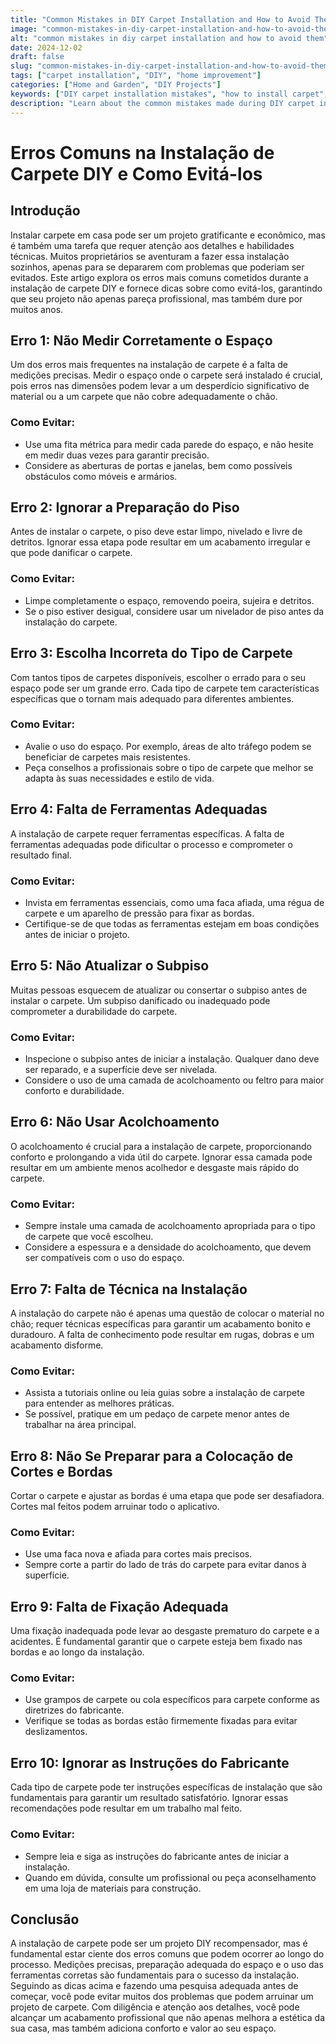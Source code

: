 ```yaml
---
title: "Common Mistakes in DIY Carpet Installation and How to Avoid Them"
image: "common-mistakes-in-diy-carpet-installation-and-how-to-avoid-them.png"
alt: "common mistakes in diy carpet installation and how to avoid them"
date: 2024-12-02
draft: false
slug: "common-mistakes-in-diy-carpet-installation-and-how-to-avoid-them"
tags: ["carpet installation", "DIY", "home improvement"]
categories: ["Home and Garden", "DIY Projects"]
keywords: ["DIY carpet installation mistakes", "how to install carpet", "carpet fitting tips"]
description: "Learn about the common mistakes made during DIY carpet installation and how to avoid them for a successful home improvement project."
---
```


# Erros Comuns na Instalação de Carpete DIY e Como Evitá-los

## Introdução

Instalar carpete em casa pode ser um projeto gratificante e econômico, mas é também uma tarefa que requer atenção aos detalhes e habilidades técnicas. Muitos proprietários se aventuram a fazer essa instalação sozinhos, apenas para se depararem com problemas que poderiam ser evitados. Este artigo explora os erros mais comuns cometidos durante a instalação de carpete DIY e fornece dicas sobre como evitá-los, garantindo que seu projeto não apenas pareça profissional, mas também dure por muitos anos.

## Erro 1: Não Medir Corretamente o Espaço

Um dos erros mais frequentes na instalação de carpete é a falta de medições precisas. Medir o espaço onde o carpete será instalado é crucial, pois erros nas dimensões podem levar a um desperdício significativo de material ou a um carpete que não cobre adequadamente o chão.

### Como Evitar:
- Use uma fita métrica para medir cada parede do espaço, e não hesite em medir duas vezes para garantir precisão.
- Considere as aberturas de portas e janelas, bem como possíveis obstáculos como móveis e armários.

## Erro 2: Ignorar a Preparação do Piso

Antes de instalar o carpete, o piso deve estar limpo, nivelado e livre de detritos. Ignorar essa etapa pode resultar em um acabamento irregular e que pode danificar o carpete.

### Como Evitar:
- Limpe completamente o espaço, removendo poeira, sujeira e detritos.
- Se o piso estiver desigual, considere usar um nivelador de piso antes da instalação do carpete.

## Erro 3: Escolha Incorreta do Tipo de Carpete

Com tantos tipos de carpetes disponíveis, escolher o errado para o seu espaço pode ser um grande erro. Cada tipo de carpete tem características específicas que o tornam mais adequado para diferentes ambientes.

### Como Evitar:
- Avalie o uso do espaço. Por exemplo, áreas de alto tráfego podem se beneficiar de carpetes mais resistentes.
- Peça conselhos a profissionais sobre o tipo de carpete que melhor se adapta às suas necessidades e estilo de vida.

## Erro 4: Falta de Ferramentas Adequadas

A instalação de carpete requer ferramentas específicas. A falta de ferramentas adequadas pode dificultar o processo e comprometer o resultado final.

### Como Evitar:
- Invista em ferramentas essenciais, como uma faca afiada, uma régua de carpete e um aparelho de pressão para fixar as bordas.
- Certifique-se de que todas as ferramentas estejam em boas condições antes de iniciar o projeto.

## Erro 5: Não Atualizar o Subpiso

Muitas pessoas esquecem de atualizar ou consertar o subpiso antes de instalar o carpete. Um subpiso danificado ou inadequado pode comprometer a durabilidade do carpete.

### Como Evitar:
- Inspecione o subpiso antes de iniciar a instalação. Qualquer dano deve ser reparado, e a superfície deve ser nivelada.
- Considere o uso de uma camada de acolchoamento ou feltro para maior conforto e durabilidade.

## Erro 6: Não Usar Acolchoamento

O acolchoamento é crucial para a instalação de carpete, proporcionando conforto e prolongando a vida útil do carpete. Ignorar essa camada pode resultar em um ambiente menos acolhedor e desgaste mais rápido do carpete.

### Como Evitar:
- Sempre instale uma camada de acolchoamento apropriada para o tipo de carpete que você escolheu.
- Considere a espessura e a densidade do acolchoamento, que devem ser compatíveis com o uso do espaço.

## Erro 7: Falta de Técnica na Instalação

A instalação do carpete não é apenas uma questão de colocar o material no chão; requer técnicas específicas para garantir um acabamento bonito e duradouro. A falta de conhecimento pode resultar em rugas, dobras e um acabamento disforme.

### Como Evitar:
- Assista a tutoriais online ou leia guias sobre a instalação de carpete para entender as melhores práticas.
- Se possível, pratique em um pedaço de carpete menor antes de trabalhar na área principal.

## Erro 8: Não Se Preparar para a Colocação de Cortes e Bordas

Cortar o carpete e ajustar as bordas é uma etapa que pode ser desafiadora. Cortes mal feitos podem arruinar todo o aplicativo.

### Como Evitar:
- Use uma faca nova e afiada para cortes mais precisos.
- Sempre corte a partir do lado de trás do carpete para evitar danos à superfície.

## Erro 9: Falta de Fixação Adequada

Uma fixação inadequada pode levar ao desgaste prematuro do carpete e a acidentes. É fundamental garantir que o carpete esteja bem fixado nas bordas e ao longo da instalação.

### Como Evitar:
- Use grampos de carpete ou cola específicos para carpete conforme as diretrizes do fabricante.
- Verifique se todas as bordas estão firmemente fixadas para evitar deslizamentos.

## Erro 10: Ignorar as Instruções do Fabricante

Cada tipo de carpete pode ter instruções específicas de instalação que são fundamentais para garantir um resultado satisfatório. Ignorar essas recomendações pode resultar em um trabalho mal feito.

### Como Evitar:
- Sempre leia e siga as instruções do fabricante antes de iniciar a instalação.
- Quando em dúvida, consulte um profissional ou peça aconselhamento em uma loja de materiais para construção.

## Conclusão

A instalação de carpete pode ser um projeto DIY recompensador, mas é fundamental estar ciente dos erros comuns que podem ocorrer ao longo do processo. Medições precisas, preparação adequada do espaço e o uso das ferramentas corretas são fundamentais para o sucesso da instalação. Seguindo as dicas acima e fazendo uma pesquisa adequada antes de começar, você pode evitar muitos dos problemas que podem arruinar um projeto de carpete. Com diligência e atenção aos detalhes, você pode alcançar um acabamento profissional que não apenas melhora a estética da sua casa, mas também adiciona conforto e valor ao seu espaço.